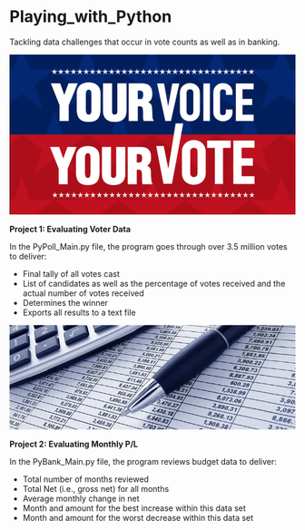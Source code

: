 # Playing_with_Python
Tackling data challenges that occur in vote counts as well as in banking.

![Voter Data](/your_voice_is_your_vote.png)

**Project 1: Evaluating Voter Data**

In the PyPoll_Main.py file, the program goes through over 3.5 million votes to deliver:
* Final tally of all votes cast
* List of candidates as well as the percentage of votes received and the actual number of votes received
* Determines the winner
* Exports all results to a text file


![Budget Data](/budget.jpg)

**Project 2: Evaluating Monthly P/L**

In the PyBank_Main.py file, the program reviews budget data to deliver:
* Total number of months reviewed
* Total Net (i.e., gross net) for all months 
* Average monthly change in net
* Month and amount for the best increase within this data set
* Month and amount for the worst decrease within this data set
